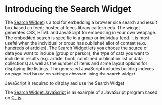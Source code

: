 
# Introducing the Search Widget

The [Search Widget](https://feeds.library.caltech.edu/widgets/search-widget.html) is a tool for embedding a browser side search and result box
based on feeds hosted at feeds.library.caltech.edu. The widget generates 
CSS, HTML and JavaScript for embedding in your own webpage.
The embedded search is specific to a group or individual feed. It is
most useful when the individual or group has published allot of content
(e.g. hundreds of articles).  The Search Widget lets you choose the 
source of data you want to include (group or person), the type of data 
you want to include in results (e.g. article, book, combined publication 
list or data collections) as well as the number of items and some layout 
options for displaying the listings. The generated JavaScript includes 
building indexes on page load based on settings choosen using the 
search widget.


<!-- START: Search Widget -->

<section id="search-widget" class="widget">
<!-- This is where "the widget" should display -->
</section>

<noscript>JavaScript is required to display and use the Search Widget</noscript>

<!-- Required: the LunrJS library is needed to run our search and indexing!!! -->
<script src="https://unpkg.com/lunr/lunr.js"></script>

<!-- START: DEBUG
<script src="../scripts/CL.js"></script> 
END: DEBUG -->
<script src="../scripts/CL-core.js"></script>
<script src="../scripts/CL-ui.js"></script>
<script src="../scripts/CL-feeds.js"></script>
<script src="../scripts/CL-feeds-ui.js"></script>

<script src="../scripts/CL-SearchWidget.js"></script>

<script>
(function (document, window) {
    let cl = Object.assign({}, window.CL),
        widget_element = document.getElementById("search-widget");

    /* NOTE: We want the builder to be hosted
     * where our code is deployed */
    cl.BaseURL = "";
    cl.SearchWidget(widget_element);
}(document, window));
</script>

<!--   END: Search Widget -->

The [Search Widget JavaScript](CL-SearchWidget.js "link to source code of Search Widget") is an example of a JavaScript program based on
[CL.js](../scripts/CL.js "link to source code for CL.js").

